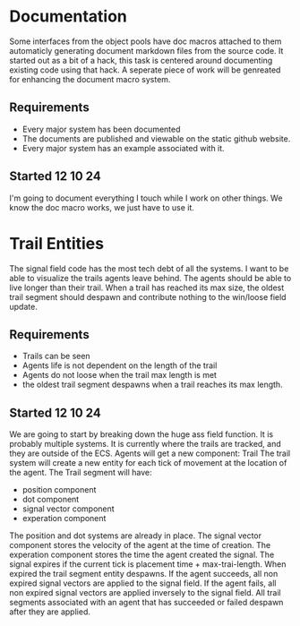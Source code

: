 
# Documentation

Some interfaces from the object pools have doc macros attached to them automaticly generating document markdown files from the source code. It started out as a bit of a hack, this task is centered around documenting existing code using that hack. A seperate piece of work will be genreated for enhancing the document macro system.

## Requirements

- Every major system has been documented
- The documents are published and viewable on the static github website.
- Every major system has an example associated with it.


## Started 12 10 24

I'm going to document everything I touch while I work on other things. We 
know the doc macro works, we just have to use it.


# Trail Entities

The signal field code has the most tech debt of all the systems.
I want to be able to visualize the  trails agents leave behind.
The agents should be able to live longer than their trail.
When a trail has reached its max size, the oldest trail segment
should despawn and contribute nothing to the win/loose field update.

## Requirements

- Trails can be seen
- Agents life is not dependent on the length of the trail
- Agents do not loose when the trail max length is met
- the oldest trail segment despawns when a trail reaches its max length.


## Started 12 10 24

We are going to start by breaking down the huge ass field function.
It is probably multiple systems.
It is currently where the trails are tracked, and they are outside of the ECS.
Agents will get a new component: Trail
The trail system will create a new entity for each tick of movement at the location of the agent.
The Trail segment will have: 
- position component
- dot component
- signal vector component
- experation component

The position and dot systems are already in place.
The signal vector component stores the velocity of the agent at the time of creation.
The experation component stores the time the agent created the signal.
The signal expires if the current tick is placement time + max-trai-length.
When expired the trail segment entity despawns.
If the agent succeeds, all non expired signal vectors are applied to the signal field.
If the agent fails, all non expired signal vectors are applied inversely to the signal field.
All trail segments associated with an agent that has succeeded or failed despawn 
after they are applied.

